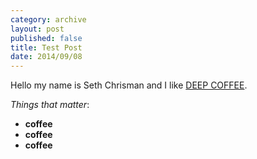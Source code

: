 ```yaml
---
category: archive
layout: post
published: false
title: Test Post
date: 2014/09/08
---
```


Hello my name is Seth Chrisman and I like [DEEP COFFEE](http://deepcoffee.net).

_Things that matter_:
- **coffee**
- **coffee**
- **coffee**

